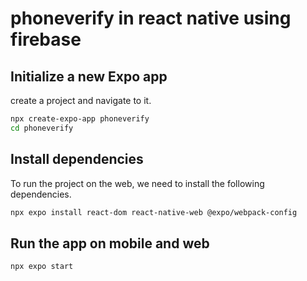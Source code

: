 # phoneverify in react native using firebase

## Initialize a new Expo app
create a project and navigate to it.
```bash
npx create-expo-app phoneverify
cd phoneverify
```
## Install dependencies
To run the project on the web, we need to install the following dependencies.
```bash 
npx expo install react-dom react-native-web @expo/webpack-config

```


## Run the app on mobile and web

```bash 
npx expo start

```